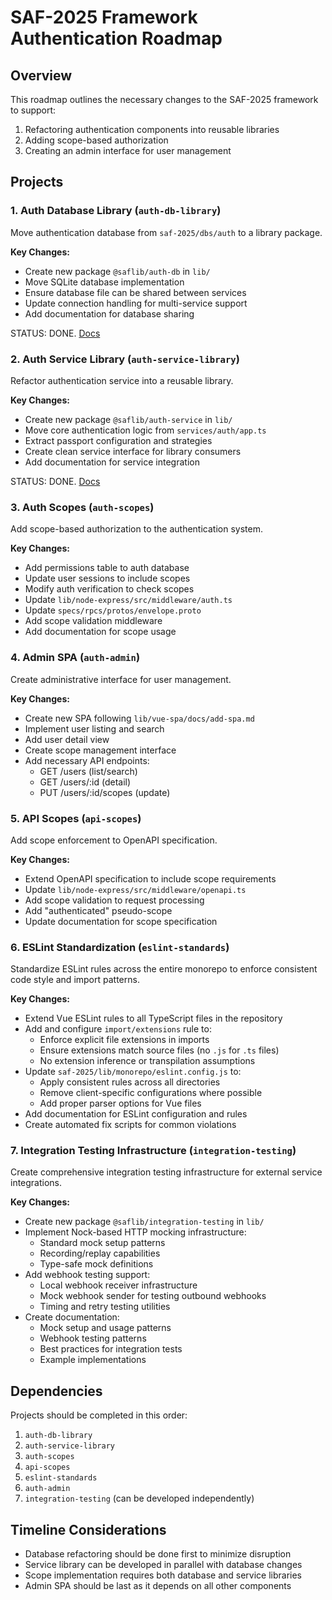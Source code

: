 # SAF-2025 Framework Authentication Roadmap

## Overview

This roadmap outlines the necessary changes to the SAF-2025 framework to support:

1. Refactoring authentication components into reusable libraries
2. Adding scope-based authorization
3. Creating an admin interface for user management

## Projects

### 1. Auth Database Library (`auth-db-library`)

Move authentication database from `saf-2025/dbs/auth` to a library package.

**Key Changes:**

- Create new package `@saflib/auth-db` in `lib/`
- Move SQLite database implementation
- Ensure database file can be shared between services
- Update connection handling for multi-service support
- Add documentation for database sharing

STATUS: DONE. [Docs](../2025-03-26-auth-db-refactor/)

### 2. Auth Service Library (`auth-service-library`)

Refactor authentication service into a reusable library.

**Key Changes:**

- Create new package `@saflib/auth-service` in `lib/`
- Move core authentication logic from `services/auth/app.ts`
- Extract passport configuration and strategies
- Create clean service interface for library consumers
- Add documentation for service integration

STATUS: DONE. [Docs](../2025-03-27-auth-service-library/)

### 3. Auth Scopes (`auth-scopes`)

Add scope-based authorization to the authentication system.

**Key Changes:**

- Add permissions table to auth database
- Update user sessions to include scopes
- Modify auth verification to check scopes
- Update `lib/node-express/src/middleware/auth.ts`
- Update `specs/rpcs/protos/envelope.proto`
- Add scope validation middleware
- Add documentation for scope usage

### 4. Admin SPA (`auth-admin`)

Create administrative interface for user management.

**Key Changes:**

- Create new SPA following `lib/vue-spa/docs/add-spa.md`
- Implement user listing and search
- Add user detail view
- Create scope management interface
- Add necessary API endpoints:
  - GET /users (list/search)
  - GET /users/:id (detail)
  - PUT /users/:id/scopes (update)

### 5. API Scopes (`api-scopes`)

Add scope enforcement to OpenAPI specification.

**Key Changes:**

- Extend OpenAPI specification to include scope requirements
- Update `lib/node-express/src/middleware/openapi.ts`
- Add scope validation to request processing
- Add "authenticated" pseudo-scope
- Update documentation for scope specification

### 6. ESLint Standardization (`eslint-standards`)

Standardize ESLint rules across the entire monorepo to enforce consistent code style and import patterns.

**Key Changes:**

- Extend Vue ESLint rules to all TypeScript files in the repository
- Add and configure `import/extensions` rule to:
  - Enforce explicit file extensions in imports
  - Ensure extensions match source files (no `.js` for `.ts` files)
  - No extension inference or transpilation assumptions
- Update `saf-2025/lib/monorepo/eslint.config.js` to:
  - Apply consistent rules across all directories
  - Remove client-specific configurations where possible
  - Add proper parser options for Vue files
- Add documentation for ESLint configuration and rules
- Create automated fix scripts for common violations

### 7. Integration Testing Infrastructure (`integration-testing`)

Create comprehensive integration testing infrastructure for external service integrations.

**Key Changes:**

- Create new package `@saflib/integration-testing` in `lib/`
- Implement Nock-based HTTP mocking infrastructure:
  - Standard mock setup patterns
  - Recording/replay capabilities
  - Type-safe mock definitions
- Add webhook testing support:
  - Local webhook receiver infrastructure
  - Mock webhook sender for testing outbound webhooks
  - Timing and retry testing utilities
- Create documentation:
  - Mock setup and usage patterns
  - Webhook testing patterns
  - Best practices for integration tests
  - Example implementations

## Dependencies

Projects should be completed in this order:

1. `auth-db-library`
2. `auth-service-library`
3. `auth-scopes`
4. `api-scopes`
5. `eslint-standards`
6. `auth-admin`
7. `integration-testing` (can be developed independently)

## Timeline Considerations

- Database refactoring should be done first to minimize disruption
- Service library can be developed in parallel with database changes
- Scope implementation requires both database and service libraries
- Admin SPA should be last as it depends on all other components
